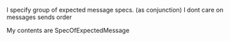 I specify group of expected message specs. (as conjunction)
I dont care on messages sends order

My contents are SpecOfExpectedMessage